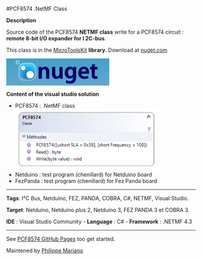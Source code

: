 #PCF8574 .NetMF Class

<strong>Description</strong>

Source code of the PCF8574 <strong>NETMF class</strong> write for a PCF8574 circuit : <strong>remote 8-bit I/O expander for I 2C-bus</strong>. 

This class is in the <a href="https://www.nuget.org/packages/WEBGE.Microtoolskit/" target="_blank">MicroToolsKit</a> <strong>library</strong>. Download at <a href="https://www.nuget.org" target="_blank">nuget.com</a>

 <img src="img/nuget.JPG" align="center" />

<strong>Content of the visual studio solution</strong>
<ul>
<li>PCF8574 : .NetMF class</li>
<img src="img/pcf8574.png" />
<li>Netduino : test program (chenillard) for Netduino board</li>
<li>FezPanda : test program (chenillard) for Fez Panda board</li>
</ul>

<hr>
<strong>Tags</strong>: I²C Bus, Netduino, FEZ, PANDA, COBRA, C#, NETMF, Visual Studio.

<strong>Target</strong>: Netduino, Netduino plus 2, Netduino 3, FEZ PANDA 3 et COBRA 3.

<strong>IDE</strong> : Visual Studio Community - 
<strong>Language</strong> : C# - 
<strong>Framework</strong> : .NETMF 4.3

<hr>
See <a href="http://webge.github.io/PCF8574/" target="_blank">PCF8574 GitHub Pages</a> too get started.

Maintened by <a href="mailto:philippemariano@gmail.com">Philippe Mariano</a>
